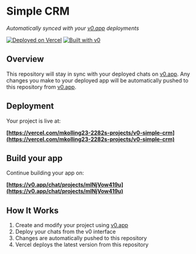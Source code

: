 # Simple CRM

*Automatically synced with your [v0.app](https://v0.app) deployments*

[![Deployed on Vercel](https://img.shields.io/badge/Deployed%20on-Vercel-black?style=for-the-badge&logo=vercel)](https://vercel.com/mkolling23-2282s-projects/v0-simple-crm)
[![Built with v0](https://img.shields.io/badge/Built%20with-v0.app-black?style=for-the-badge)](https://v0.app/chat/projects/mINjVow419u)

## Overview

This repository will stay in sync with your deployed chats on [v0.app](https://v0.app).
Any changes you make to your deployed app will be automatically pushed to this repository from [v0.app](https://v0.app).

## Deployment

Your project is live at:

**[https://vercel.com/mkolling23-2282s-projects/v0-simple-crm](https://vercel.com/mkolling23-2282s-projects/v0-simple-crm)**

## Build your app

Continue building your app on:

**[https://v0.app/chat/projects/mINjVow419u](https://v0.app/chat/projects/mINjVow419u)**

## How It Works

1. Create and modify your project using [v0.app](https://v0.app)
2. Deploy your chats from the v0 interface
3. Changes are automatically pushed to this repository
4. Vercel deploys the latest version from this repository